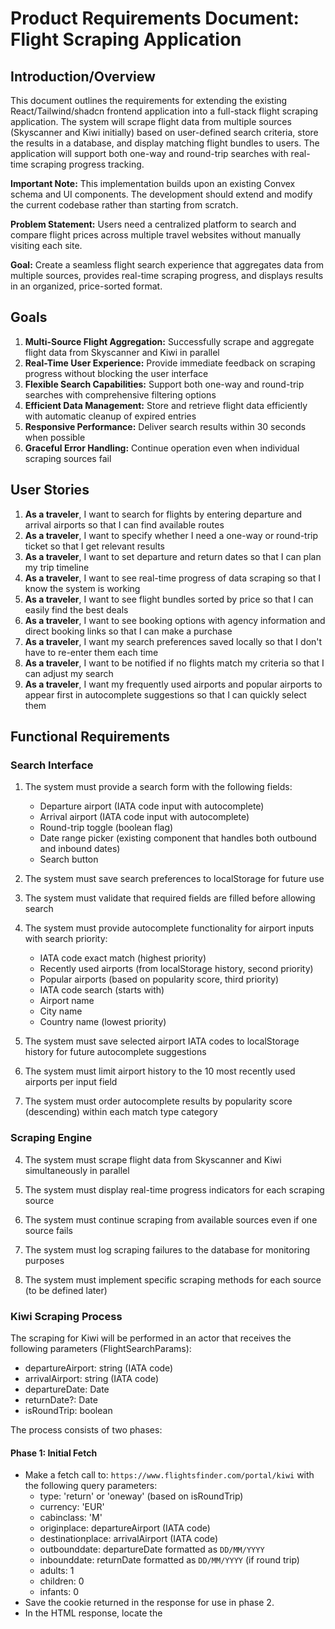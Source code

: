 # Product Requirements Document: Flight Scraping Application

## Introduction/Overview

This document outlines the requirements for extending the existing React/Tailwind/shadcn frontend application into a full-stack flight scraping application. The system will scrape flight data from multiple sources (Skyscanner and Kiwi initially) based on user-defined search criteria, store the results in a database, and display matching flight bundles to users. The application will support both one-way and round-trip searches with real-time scraping progress tracking.

**Important Note:** This implementation builds upon an existing Convex schema and UI components. The development should extend and modify the current codebase rather than starting from scratch.

**Problem Statement:** Users need a centralized platform to search and compare flight prices across multiple travel websites without manually visiting each site.

**Goal:** Create a seamless flight search experience that aggregates data from multiple sources, provides real-time scraping progress, and displays results in an organized, price-sorted format.

## Goals

1. **Multi-Source Flight Aggregation:** Successfully scrape and aggregate flight data from Skyscanner and Kiwi in parallel
2. **Real-Time User Experience:** Provide immediate feedback on scraping progress without blocking the user interface
3. **Flexible Search Capabilities:** Support both one-way and round-trip searches with comprehensive filtering options
4. **Efficient Data Management:** Store and retrieve flight data efficiently with automatic cleanup of expired entries
5. **Responsive Performance:** Deliver search results within 30 seconds when possible
6. **Graceful Error Handling:** Continue operation even when individual scraping sources fail

## User Stories

1. **As a traveler**, I want to search for flights by entering departure and arrival airports so that I can find available routes
2. **As a traveler**, I want to specify whether I need a one-way or round-trip ticket so that I get relevant results
3. **As a traveler**, I want to set departure and return dates so that I can plan my trip timeline
4. **As a traveler**, I want to see real-time progress of data scraping so that I know the system is working
5. **As a traveler**, I want to see flight bundles sorted by price so that I can easily find the best deals
6. **As a traveler**, I want to see booking options with agency information and direct booking links so that I can make a purchase
7. **As a traveler**, I want my search preferences saved locally so that I don't have to re-enter them each time
8. **As a traveler**, I want to be notified if no flights match my criteria so that I can adjust my search
9. **As a traveler**, I want my frequently used airports and popular airports to appear first in autocomplete suggestions so that I can quickly select them

## Functional Requirements

### Search Interface

1. The system must provide a search form with the following fields:

   - Departure airport (IATA code input with autocomplete)
   - Arrival airport (IATA code input with autocomplete)
   - Round-trip toggle (boolean flag)
   - Date range picker (existing component that handles both outbound and inbound dates)
   - Search button

2. The system must save search preferences to localStorage for future use

3. The system must validate that required fields are filled before allowing search

4. The system must provide autocomplete functionality for airport inputs with search priority:

   - IATA code exact match (highest priority)
   - Recently used airports (from localStorage history, second priority)
   - Popular airports (based on popularity score, third priority)
   - IATA code search (starts with)
   - Airport name
   - City name
   - Country name (lowest priority)

5. The system must save selected airport IATA codes to localStorage history for future autocomplete suggestions

6. The system must limit airport history to the 10 most recently used airports per input field

7. The system must order autocomplete results by popularity score (descending) within each match type category

### Scraping Engine

4. The system must scrape flight data from Skyscanner and Kiwi simultaneously in parallel

5. The system must display real-time progress indicators for each scraping source

6. The system must continue scraping from available sources even if one source fails

7. The system must log scraping failures to the database for monitoring purposes

8. The system must implement specific scraping methods for each source (to be defined later)

### Kiwi Scraping Process

The scraping for Kiwi will be performed in an actor that receives the following parameters (FlightSearchParams):

- departureAirport: string (IATA code)
- arrivalAirport: string (IATA code)
- departureDate: Date
- returnDate?: Date
- isRoundTrip: boolean

The process consists of two phases:

#### Phase 1: Initial Fetch

- Make a fetch call to: `https://www.flightsfinder.com/portal/kiwi` with the following query parameters:
  - type: 'return' or 'oneway' (based on isRoundTrip)
  - currency: 'EUR'
  - cabinclass: 'M'
  - originplace: departureAirport (IATA code)
  - destinationplace: arrivalAirport (IATA code)
  - outbounddate: departureDate formatted as `DD/MM/YYYY`
  - inbounddate: returnDate formatted as `DD/MM/YYYY` (if round trip)
  - adults: 1
  - children: 0
  - infants: 0
- Save the cookie returned in the response for use in phase 2.
- In the HTML response, locate the <script> tag at the bottom of <body> and extract the value of the `_token` property (e.g., '\_token': 'iXTVMnr7mtz704XEsNmO4rsyltbn9HLTz459z9BQ').

#### Phase 2: Polling and Results Fetch

- Make a POST request to `https://www.flightsfinder.com/portal/kiwi/search` with:
  - The cookie from phase 1
  - The extracted token as '\_token' in the POST body
  - All other parameters as in phase 1 (originplace, destinationplace, outbounddate, inbounddate, cabinclass, adults, children, infants, currency, type, bags-cabin: 0, bags-checked: 0)
  - Use the same headers as the browser (see user example)
- The response will be a string split by '|' into 7 parts:
  - The second part is the number of results
  - The seventh part is the actual results in HTML
- Scrape the seventh part HTML to extract lists of:
  - ScrapedFlight
  - ScrapedBundle
  - ScrapedBookingOption

#### Entity Shapes

- **ScrapedFlight**
  - flightNumber: string
  - departureAirportIataCode: string (IATA code)
  - arrivalAirportIataCode: string (IATA code)
  - departureTime: string (HH:MM format, extracted from HTML)
  - duration: number (duration in minutes, calculated from HTML departure/arrival times)
  - connectionDurationFromPreviousFlight?: number // duration in minutes, parsed from connection string (e.g. "9h 55") after each flight in the HTML. Only present for flights after the first in a sequence.
  # Note: The extractor outputs these fields with real data extracted from HTML. Mapping to DB IDs and datetime calculation is performed in the data processing layer.
- **ScrapedBundle**
  - outboundDate: string (YYYY-MM-DD format, extracted from HTML content like "Sat, 11 Oct 2025")
  - inboundDate: string (YYYY-MM-DD format, extracted from HTML content like "Sat, 11 Oct 2025")
  - outboundFlights: array of ScrapedFlight objects
  - inboundFlights: array of ScrapedFlight objects
  - bookingOptions: array of ScrapedBookingOption objects
- **ScrapedBookingOption**
  - agency: string
  - price: number
  - linkToBook: string
  - currency: string
  - extractedAt: Unix timestamp in ms

#### Database Insertion Order

1. Insert scrapedFlights to flights table (bulk insert)
2. Insert scrapedBundles to bundles table (map outbound/inbound flights to DB ids from flights)
3. Insert scrapedBookingOptions to bookingOptions table (map to DB id from bundles)

#### Error Handling

- Log success and handle errors at each step.
- Ensure deduplication by using flight number, airports, and dates for flights.
- Handle 419 responses by always using the latest cookie from the previous poll response.

### Skyscanner Scraping Process

The scraping for Skyscanner will be performed in an actor that receives the following parameters (FlightSearchParams):

- departureAirport: string (IATA code)
- arrivalAirport: string (IATA code)
- departureDate: Date
- returnDate?: Date
- isRoundTrip: boolean

The process consists of two phases:

#### Phase 1: Initial Fetch

- Make a fetch call to: `https://www.flightsfinder.com/portal/sky` with the following query parameters:
  - originplace: departureAirport (IATA code)
  - destinationplace: arrivalAirport (IATA code)
  - outbounddate: departureDate formatted as `YYYY-MM-DD`
  - inbounddate: returnDate formatted as `YYYY-MM-DD` (if round trip)
  - cabinclass: 'Economy'
  - adults: 1
  - children: 0
  - infants: 0
  - currency: 'EUR'
- Save the cookie returned in the response for use in phase 2.
- In the HTML response, locate the <script> tag at the bottom of <body> and extract the following values:
  - \_token
  - session
  - suuid
  - deeplink

#### Phase 2: Polling for Results

- Enter a polling loop:
  - Make a POST request to `https://www.flightsfinder.com/portal/sky/poll` with:
    - The cookie from the previous request (always use the latest cookie from the last response, whether it's the phase 1 request or another polling request)
    - The extracted values (\_token, session, suuid, deeplink) in the POST body
    - Additional required parameters:
      - `noc`: Current timestamp in milliseconds (e.g., "1751580174779")
      - `s`: Site parameter set to "www"
      - `adults`: 1
      - `children`: 0
      - `infants`: 0
      - `currency`: "EUR"
    - Use the same headers as the browser (see user example)
  - The response will be a string split by '|' into 7 parts:
    - The first part is 'Y' or 'N'. If 'N', more results are available and you must poll again. If 'Y', all results have been received and polling can stop.
    - The second part is the number of total results to be expected
    - The seventh part is the actual results in HTML
  - Scrape the seventh part HTML to extract lists of:
    - ScrapedFlight
    - ScrapedBundle
    - ScrapedBookingOption
  - After each poll, update the cookie for the next request
  - Wait 100ms between polls
- Once all results are received ('Y'), exit the polling loop and log success.

#### Kiwi Phase 2 HTML Structure

The HTML returned in Phase 2 (7th part of the response) has the following structure for extracting flights, bundles, and booking options:

**Bundle Structure:**

- Each `<div class="list-item row">` represents one different bundle
- Inside every `<div class="list-item row">` there is a `<div class="modal">` child
- Deeper nested inside that `<div class="modal">` there is a `<div class="search_modal">`
- Inside that `<div class="search_modal">` there are one or two `<div class="_panel">` elements:
  - The first `<div class="_panel">` contains data on the outbound flights of that bundle
  - The second `<div class="_panel">` contains data on the inbound flights of that bundle (won't exist if the trip is one-way)

**Date Information:**

- Inside the `<div class="search_modal">` there are one or two `<p class="_heading">` elements:
  - The first `<p class="_heading">` contains the departure date of the first outbound flight
  - The second `<p class="_heading">` contains the departure date of the first inbound flight (won't exist if the trip is one-way)

**Booking Options:**

- Inside the `<div class="search_modal">` there is a `<div class="_similar">` element
- This `<div class="_similar">` contains all the booking options available for that bundle

**Flight Information:**

- Inside each `<div class="_panel">` there are multiple `<div class="_item">` elements
- Each `<div class="_item">` represents one flight segment with departure/arrival times and airports
- Flight numbers are found in `<small>` tags within the panel structure

#### Entity Shapes

- **ScrapedFlight**
  - flightNumber: string
  - departureAirportIataCode: string (IATA code)
  - arrivalAirportIataCode: string (IATA code)
  - departureTime: string (HH:MM format, extracted from HTML)
  - duration: number (duration in minutes, calculated from HTML departure/arrival times)
  - connectionDurationFromPreviousFlight?: number // duration in minutes, parsed from connection string (e.g. "9h 55") after each flight in the HTML. Only present for flights after the first in a sequence.
  # Note: The extractor outputs these fields with real data extracted from HTML. Mapping to DB IDs and datetime calculation is performed in the data processing layer.
- **ScrapedBundle**
  - outboundDate: string (YYYY-MM-DD format, extracted from HTML content like "Sat, 11 Oct 2025")
  - inboundDate: string (YYYY-MM-DD format, extracted from HTML content like "Sat, 11 Oct 2025")
  - outboundFlights: array of ScrapedFlight objects
  - inboundFlights: array of ScrapedFlight objects
  - bookingOptions: array of ScrapedBookingOption objects
- **ScrapedBookingOption**
  - agency: string
  - price: number
  - linkToBook: string
  - currency: string
  - extractedAt: Unix timestamp in ms

#### Database Insertion Order

1. Insert scrapedFlights to flights table (bulk insert)
2. Insert scrapedBundles to bundles table (map outbound/inbound flights to DB ids from flights)
3. Insert scrapedBookingOptions to bookingOptions table (map to DB id from bundles)

#### Error Handling

- Log success and handle errors at each step.
- Ensure deduplication by using flight number, airports, and dates for flights.
- Handle 419 responses by always using the latest cookie from the previous poll response.

### Data Storage

9. The system must store flight data in three main tables:

   - **flights**: flightNumber, departureAirportId, arrivalAirportId, departureDateTime, arrivalDateTime
   - **bundles**: uniqueId, outboundFlightIds (array), inboundFlightIds (array, optional for one-way)
   - **bookingOptions**: targetId (bundle reference), agency, price, currency, linkToBook, extractedAt

10. The system must extend the airports table with a popularity score field:

    - **airports**: Add popularityScore field (integer, 0-1000) for ranking airports by popularity
    - Popularity scores should be based on airport size, passenger traffic, and route importance
    - Major hubs (JFK, LAX, LHR, CDG, etc.): 900-1000
    - Large international airports: 700-899
    - Medium regional airports: 400-699
    - Small domestic airports: 100-399
    - Very small airports: 0-99

11. The system must automatically delete bundles where flight dates are in the past

12. The system must handle duplicates based on uniqueId as follows:
    - **flights**: If duplicate uniqueId exists, keep the original flight
    - **bundles**: If duplicate uniqueId exists, keep the original bundle
    - **bookingOptions**: If duplicate uniqueId exists, replace the original with the new booking option
    - No duplicates should exist in any table

### Results Display

13. The system must display bundles sorted by lowest available price

14. The system must calculate bundle price as the minimum price across all associated booking options

15. The system must show "No flights match your search criteria" when no results are found

16. The system must display booking options with agency information and booking links for each bundle

### UI Integration and Search-to-Results Flow

17. The system must integrate the search form with results display in a unified user experience

18. The system must implement a search hook that manages the entire search lifecycle:

    - Form validation and submission
    - Triggering scraping operations for both Kiwi and Skyscanner
    - Real-time progress tracking and updates
    - Results fetching and display
    - Error handling and user feedback

19. The system must wire up the search form to trigger scraping operations when submitted

20. The system must display real-time scraping progress for both sources simultaneously

21. The system must handle all search states:

    - Initial state (no search performed)
    - Loading state (search in progress)
    - Results state (search completed with results)
    - Error state (search failed)
    - Empty results state (search completed with no results)

22. The system must implement proper state management to prevent multiple simultaneous searches

23. The system must provide clear user feedback for each state with appropriate loading indicators and error messages

24. The system must ensure the search form and results list work together seamlessly without layout shifts

25. The system must implement proper cleanup of previous search results when a new search is initiated

### Error Handling

26. The system must handle website structure changes gracefully by logging errors and continuing operation

27. The system must show partial results if some scraping sources are unavailable

28. The system must provide clear error messages for invalid search parameters

### Data Transformation Layer (HTML Extraction)

- For this project, the data transformation layer consists of robust, source-specific HTML parsing and extraction logic. Each scraper (Kiwi, Skyscanner, etc.) must implement its own logic to convert raw HTML (from the 7th part of the response) into standardized ScrapedFlight, ScrapedBundle, and ScrapedBookingOption entities.
- **Each scraper has two phases, and the HTML returned in each phase is different. Phase 1 requires extraction of session/token data; Phase 2 requires extraction of flight/bundle/booking option entities. Separate extraction logic and tests are needed for each phase.**
- This logic must be modular and testable, as HTML extraction is a common source of bugs. Unit tests should be written for the extraction functions using sample HTML snippets from each source and phase.
- **The extractors now work with real data instead of mock data:**
  - Extract actual flight dates from HTML content (e.g., "Sat, 11 Oct 2025") and convert to YYYY-MM-DD format
  - Calculate actual flight durations from departure and arrival times in the HTML
  - Parse date patterns in summary sections and other parts of the HTML
  - Fall back to search parameters only if no date is found in the HTML
  - Handle multi-leg flights where different legs may have different dates
  - The extractors receive search parameters as fallback but prioritize actual HTML content

## Non-Goals (Out of Scope)

1. **User Authentication:** No user accounts or login system required
2. **Multi-City Searches:** Only one-way and round-trip searches supported
3. **Historical Price Tracking:** No price trend analysis or historical data
4. **Real-Time Notifications:** No price change alerts or push notifications
5. **Advanced Filtering:** No cabin class, airline, or price range filters initially
6. **Bundle Comparison:** No side-by-side comparison feature
7. **Admin Dashboard:** No administrative interface for monitoring or management
8. **Rate Limiting:** No sophisticated rate limiting or anti-blocking measures
9. **Data Refresh:** No automatic background data updates
10. **Favorites System:** No saved flights feature (to be implemented later)

## Design Considerations

### UI/UX Requirements

- Use existing shadcn components where possible, with modifications as needed
- Provide clear visual feedback for scraping progress
- Use intuitive icons and colors for different states (loading, success, error)
- Ensure accessibility compliance with proper ARIA labels and keyboard navigation
- Maintain consistent component sizing to prevent layout shifts (e.g., fixed width date picker that accommodates both single and round-trip date ranges)

### Component Modifications

- Extend existing form components to support IATA code inputs with autocomplete
- Add progress indicators for multi-source scraping
- Create bundle display cards with pricing and booking information
- Use existing date range picker component with integrated round-trip toggle for better UX
- Modify existing UI components to integrate with new flight search functionality
- Ensure new components follow existing design patterns and styling
- Implement airport search functionality with priority-based autocomplete

## Technical Considerations

### Convex Platform Requirements

- **Backend Framework:** The application will be built on Convex platform
- **Database:** Extend existing Convex schema with additional tables and fields as needed
- **Real-time Updates:** Leverage Convex's real-time capabilities for scraping progress updates
- **Actions vs Functions:** Use Convex actions for scraping operations (external API calls) and functions for data queries
- **Error Handling:** Implement proper error handling for Convex actions and functions
- **Rate Limiting:** Follow Convex's rate limiting guidelines for external API calls
- **Development Environment:** Use Convex dev environment for all development and testing
- **Existing Codebase:** Build upon existing schema and UI components, extending rather than replacing

### Database Schema

- Extend existing Convex schema with the required tables for flight data
- Use airport IDs (references to airports table) for flight departure and arrival locations
- Store datetime values as Unix milliseconds for consistency
- Implement proper foreign key relationships between tables using Convex references
- Add indexes for efficient querying by date ranges and airports
- Add popularityScore field to airports table with index for autocomplete ordering
- Follow Convex naming conventions and schema design patterns
- Ensure compatibility with existing schema structure

### Scraping Architecture

- Implement modular scraping system for easy addition of new sources
- Use Convex actions for all scraping operations to handle external API calls
- Implement retry logic for failed scraping attempts within Convex actions
- Store scraping logs in Convex database for debugging and monitoring
- Use Convex's real-time subscriptions to update UI with scraping progress

### Performance Optimization

- Implement efficient Convex queries for bundle price calculation
- Use Convex pagination for large result sets
- Optimize scraping parallelization using Convex actions
- Implement proper cleanup of expired data using Convex scheduled functions
- Optimize airport autocomplete queries using popularity score indexing
- Follow Convex best practices for query optimization and indexing

### Engineering/Testability Note

- Each step of the scraping process (fetching, parsing, token/cookie extraction, entity extraction, DB insertion, etc.) should be implemented in a way that is easily testable. This is critical for robust development and debugging, as scrapers are often a source of subtle bugs.

## Success Metrics

1. **Search Response Time:** 90% of searches complete within 30 seconds
2. **Scraping Success Rate:** 95% success rate for available sources
3. **Data Accuracy:** 100% of displayed prices match actual booking prices
4. **User Experience:** Zero UI blocking during scraping operations
5. **Data Freshness:** All displayed flights have departure dates in the future
6. **Error Recovery:** System continues operation when individual sources fail
7. **Autocomplete Performance:** Popular airports appear in top 3 results 90% of the time

## Open Questions

1. **Scraping Implementation Details:** Specific methods for Skyscanner and Kiwi scraping need to be defined
2. **Convex Schema Design:** How should the database schema be structured for optimal Convex performance?
3. **Convex Actions Strategy:** What's the best approach for handling long-running scraping operations in Convex actions?
4. **Real-time Updates:** How should scraping progress be communicated to the frontend using Convex subscriptions?
5. **Data Retention Policy:** Should there be a maximum age for stored flight data?
6. **Scraping Frequency Limits:** Are there any rate limiting considerations for the target websites?
7. **Error Notification:** How should scraping failures be communicated to users?
8. **Future Source Addition:** What is the process for adding new flight data sources?
9. **Convex Deployment:** How should the application be deployed using Convex's deployment system?
10. **Airport Popularity Data:** What data sources should be used to determine initial airport popularity scores?

## Implementation Priority

### Phase 1 (Core Functionality)

- Search interface with basic filters
- Database schema implementation
- Basic scraping from one source
- Results display with price sorting

### Phase 2 (Multi-Source & Polish)

- Parallel scraping from multiple sources
- Progress indicators and error handling
- Data cleanup and validation
- UI/UX improvements

### Phase 3 (Future Enhancements)

- Favorites system
- Advanced filtering options
- Multi-city support
- Admin dashboard

---

**Document Version:** 1.0  
**Last Updated:** [Current Date]  
**Target Audience:** Junior developers implementing the flight scraping application

# In the database insertion/data processing section:

- To build `departureDateTime`, combine `departureDate` and `departureTime`, and adjust for the timezone offset of the departure airport (timezone is found in the airports table).
- To build `arrivalDateTime`, add the `duration` (in minutes) to the `departureDateTime`.
- The extractor output does NOT include `departureDateTime` or `arrivalDateTime` fields; these are computed during data processing.
